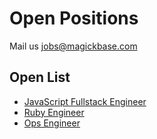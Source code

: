 # Open Positions

Mail us jobs@magickbase.com

## Open List
- [JavaScript Fullstack Engineer](https://github.com/Magickbase/open-positions/blob/main/JavaScript(Full-time%2C40h_per_week).md)
- [Ruby Engineer](https://github.com/Magickbase/open-positions/blob/main/Ruby(Full-time%2C40h_per_week).md)
- [Ops Engineer](https://github.com/Magickbase/open-positions/blob/main/Ops(Full-time).md)

